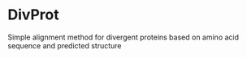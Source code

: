 # DivProt
Simple alignment method for divergent proteins based on amino acid sequence and predicted structure
